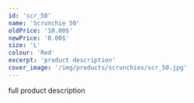 ```yaml
---
id: 'scr_50'
name: 'Scrunchie 50'
oldPrice: '10.00$'
newPrice: '8.00$'
size: 'L'
colour: 'Red'
excerpt: 'product description'
cover_image: '/img/products/scrunchies/scr_50.jpg'
---
```

full product description
